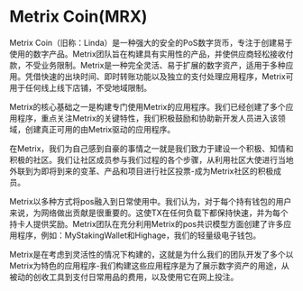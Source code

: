 # 

# Metrix Coin(MRX)

Metrix Coin（旧称：Linda）是一种强大的安全的PoS数字货币，专注于创建易于使用的数字产品。Metrix团队旨在构建具有实用性的产品，并使供应商轻松接收付款，不受业务限制。Metrix是一种完全灵活、易于扩展的数字资产，适用于多种应用。凭借快速的出块时间、即时转账功能以及独立的支付处理应用程序，Metrix可用于任何线上线下店铺，不受地域限制。

Metrix的核心基础之一是构建专门使用Metrix的应用程序。我们已经创建了多个应用程序，重点关注Metrix的关键特性，我们积极鼓励和协助新开发人员进入该领域，创建真正可用的由Metrix驱动的应用程序。

在Metrix，我们为自己感到自豪的事情之一就是我们致力于建设一个积极、知情和积极的社区。我们让社区成员参与我们过程的各个步骤，从利用社区大使进行当地外联到为即将到来的变革、产品和项目进行社区投票-成为Metrix社区的积极成员。

Metrix以多种方式将pos融入到日常使用中。我们认为，对于每个持有钱包的用户来说，为网络做出贡献是很重要的。这使TX在任何负载下都保持快速，并为每个持卡人提供奖励。Metrix团队在充分利用Metrix的pos共识模型方面创建了许多应用程序，例如：MyStakingWallet和Highage，我们的轻量级电子钱包。

Metrix是在考虑到灵活性的情况下构建的，这就是为什么我们的团队开发了多个以Metrix为特色的应用程序-我们构建这些应用程序是为了展示数字资产的用途，从被动的创收工具到支付日常用品的费用，以及使用它在网上投注。


